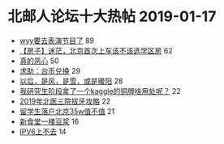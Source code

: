 # 北邮人论坛十大热帖 2019-01-17

- [wyy要去表演节目了](https://bbs.byr.cn/article/Talking/6092060) 89
- [【房子】迷茫，北京首次上车该不该选学区房](https://bbs.byr.cn/article/WorkLife/1116220) 62
- [真的恶心](https://bbs.byr.cn/article/Picture/3235760) 50
- [求助：台币兑换](https://bbs.byr.cn/article/Travel/141031) 29
- [以后，是风，是雪，或是暖阳](https://bbs.byr.cn/article/Feeling/3099061) 28
- [我研究生阶段拿了一个kaggle的铜牌啥用处呢？](https://bbs.byr.cn/article/ML_DM/33145) 22
- [2019年北医三院拔牙攻略](https://bbs.byr.cn/article/Health/215214) 22
- [留学生落户北京35w值不值](https://bbs.byr.cn/article/Job/2015108) 21
- [新食堂一楼豆浆](https://bbs.byr.cn/article/Food/500203) 16
- [IPV6上不去](https://bbs.byr.cn/article/BUPTNet/99632) 14


